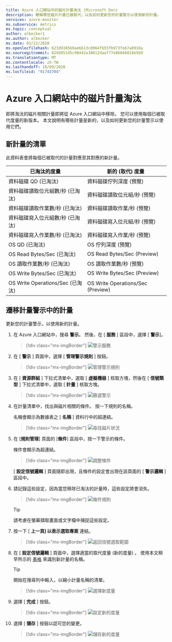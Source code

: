 ```yaml
---
title: Azure 入口網站中的磁片計量淘汰 |Microsoft Docs
description: 瞭解哪些磁片計量已被取代，以及如何更新您的計量警示以使用新的計量。
services: azure-monitor
ms.subservice: metrics
ms.topic: conceptual
author: albecker1
ms.author: albecker
ms.date: 03/12/2020
ms.openlocfilehash: 623d9385b9ae6b13c8964f655fb973fe67a0918a
ms.sourcegitcommit: 829d951d5c90442a38012daaf77e86046018e5b9
ms.translationtype: MT
ms.contentlocale: zh-TW
ms.lasthandoff: 10/09/2020
ms.locfileid: "91743704"
---
```

# <a name="disk-metrics-deprecation-in-the-azure-portal"></a>Azure 入口網站中的磁片計量淘汰

即將淘汰的磁片相關計量即將從 Azure 入口網站中移除。 您可以使用每個已被取代度量的新版本。 本文說明有哪些計量是新的，以及如何更新您的計量警示以使用它們。

## <a name="list-of-new-metrics"></a>新計量的清單

此資料表會將每個已被取代的計量對應至其對應的新計量。 

|已淘汰的度量|新的 (取代) 度量|
|----|----|
|資料磁碟 QD (已淘汰)|資料磁碟佇列深度 (預覽)|
|資料磁碟讀取位元組數/秒 (已淘汰)|資料磁碟讀取位元組/秒 (預覽)|
|資料磁碟讀取作業數/秒 (已淘汰)|資料磁碟讀取作業/秒 (預覽)|
|資料磁碟寫入位元組數/秒 (已淘汰)|資料磁碟寫入位元組/秒 (預覽)|
|資料磁碟寫入作業數/秒 (已淘汰)|資料磁碟寫入作業/秒 (預覽)|
|OS QD (已淘汰) |OS 佇列深度 (預覽) |
|OS Read Bytes/Sec (已淘汰) |OS Read Bytes/Sec (Preview) |
|OS 讀取作業數/秒 (已淘汰) |OS 讀取作業數/秒 (預覽) |
|OS Write Bytes/Sec (已淘汰) |OS Write Bytes/Sec (Preview) |
|OS Write Operations/Sec (已淘汰) |OS Write Operations/Sec (Preview) |

<a id="update-metrics" />

## <a name="migrate-metrics-in-your-metric-alerts"></a>遷移計量警示中的計量

更新您的計量警示，以使用新的計量。

1. 在 Azure 入口網站中，搜尋 **警示**。 然後，在 [ **服務** ] 區段中，選擇 [ **警示**]。

   > [!div class="mx-imgBorder"]
   > ![警示服務](./media/portal-disk-metrics-deprecation/alert-service-azure-portal.png)

2. 在 [ **警示** ] 頁面中，選擇 [ **管理警示規則** ] 按鈕。 

   > [!div class="mx-imgBorder"]
   > ![管理警示規則](./media/portal-disk-metrics-deprecation/manage-alert-rules-button.png)

3. 在 [ **資源群組** ] 下拉式清單中，選取 [ **虛擬機器** ] 核取方塊，然後在 [ **信號類型** ] 下拉式清單中，選取 [ **計量** ] 核取方塊。 

   > [!div class="mx-imgBorder"]
   > ![篩選警示](./media/portal-disk-metrics-deprecation/filter-alerts.png)

4. 在計量清單中，找出與磁片相關的條件。 按一下規則的名稱。 

   名稱會顯示為數據表之 [ **名稱** ] 資料行中的超連結。

   > [!div class="mx-imgBorder"]
   > ![尋找磁片狀況](./media/portal-disk-metrics-deprecation/find-disk-conditions.png)

5. 在 [**規則管理**] 頁面的 [**條件**] 區段中，按一下警示的條件。 

   條件會顯示為超連結。  

   > [!div class="mx-imgBorder"]
   > ![調整條件](./media/portal-disk-metrics-deprecation/adjust-condition.png)

   [ **設定信號邏輯** ] 頁面隨即出現，且條件的設定會出現在該頁面的 [ **警示邏輯** ] 區段中。

6. 請記錄這些設定，因為當您移除已淘汰的計量時，這些設定將會消失。

   > [!div class="mx-imgBorder"]
   > ![條件規則](./media/portal-disk-metrics-deprecation/condition-rules.png)

   > [!TIP] 
   > 請考慮在螢幕擷取畫面或文字檔中捕捉這些設定。 

7. 按一下 [ **上一頁] 以表示選取專案** 連結。

   > [!div class="mx-imgBorder"]
   > ![返回信號選取範圍](./media/portal-disk-metrics-deprecation/back-to-signal-selection.png)

8. 在 [ **設定信號邏輯** ] 頁面中，選擇適當的取代度量 (新的度量) 。 使用本文稍早所示的 [表格](#update-metrics) 來識別新計量的名稱。

   > [!TIP] 
   > 開始在搜尋列中輸入，以縮小計量名稱的清單。 

   > [!div class="mx-imgBorder"]
   > ![選擇新度量](./media/portal-disk-metrics-deprecation/choose-new-metric.png)

9. 選擇 [ **完成** ] 按鈕。 

   > [!div class="mx-imgBorder"]
   > ![設定新的度量](./media/portal-disk-metrics-deprecation/set-new-metric.png)

10. 選擇 [ **儲存** ] 按鈕以認可您的變更。 

    > [!div class="mx-imgBorder"]
    > ![儲存新的度量](./media/portal-disk-metrics-deprecation/save-new-metric.png)






